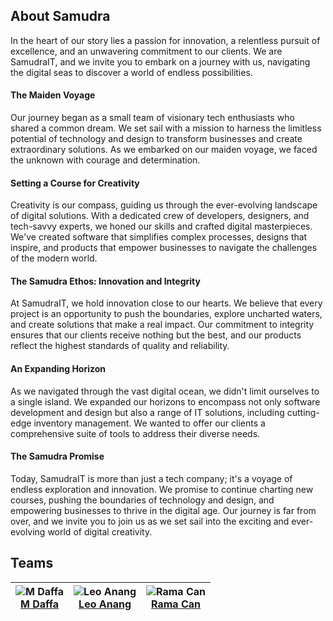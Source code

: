 ## About Samudra
In the heart of our story lies a passion for innovation, a relentless pursuit of excellence, and an unwavering commitment to our clients. We are SamudraIT, and we invite you to embark on a journey with us, navigating the digital seas to discover a world of endless possibilities.

#### The Maiden Voyage
Our journey began as a small team of visionary tech enthusiasts who shared a common dream. We set sail with a mission to harness the limitless potential of technology and design to transform businesses and create extraordinary solutions. As we embarked on our maiden voyage, we faced the unknown with courage and determination.

#### Setting a Course for Creativity
Creativity is our compass, guiding us through the ever-evolving landscape of digital solutions. With a dedicated crew of developers, designers, and tech-savvy experts, we honed our skills and crafted digital masterpieces. We've created software that simplifies complex processes, designs that inspire, and products that empower businesses to navigate the challenges of the modern world.

#### The Samudra Ethos: Innovation and Integrity
At SamudraIT, we hold innovation close to our hearts. We believe that every project is an opportunity to push the boundaries, explore uncharted waters, and create solutions that make a real impact. Our commitment to integrity ensures that our clients receive nothing but the best, and our products reflect the highest standards of quality and reliability.

#### An Expanding Horizon
As we navigated through the vast digital ocean, we didn't limit ourselves to a single island. We expanded our horizons to encompass not only software development and design but also a range of IT solutions, including cutting-edge inventory management. We wanted to offer our clients a comprehensive suite of tools to address their diverse needs.

#### The Samudra Promise
Today, SamudraIT is more than just a tech company; it's a voyage of endless exploration and innovation. We promise to continue charting new courses, pushing the boundaries of technology and design, and empowering businesses to thrive in the digital age. Our journey is far from over, and we invite you to join us as we set sail into the exciting and ever-evolving world of digital creativity.

## Teams

| ![M Daffa](https://images.weserv.nl/?url=https://raw.githubusercontent.com/samudra-team/.github/refs/heads/main/profile/assets/m-daffa.webp&w=50&h=50&fit=cover&mask=circle) <br> [M Daffa](https://github.com/dap23) | ![Leo Anang](https://images.weserv.nl/?url=https://raw.githubusercontent.com/samudra-team/.github/refs/heads/main/profile/assets/leo-anang-m.webp&w=50&h=50&fit=cover&mask=circle) <br> [Leo Anang](https://github.com/leoanangmh) | ![Rama Can](https://images.weserv.nl/?url=https://raw.githubusercontent.com/samudra-team/.github/refs/heads/main/profile/assets/rama-can.webp&w=50&h=50&fit=cover&mask=circle) <br> [Rama Can](https://github.com/rama-can) |
|:-----------------------------------------------------------------------------------------------------------:|:-----------------------------------------------------------------------------------------------------------:|:-----------------------------------------------------------------------------------------------------------:|



